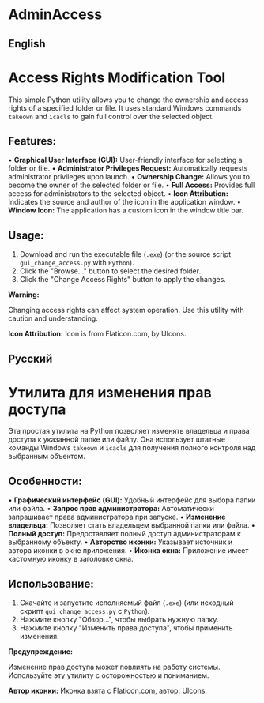 # AdminAccess

## English
# Access Rights Modification Tool

This simple Python utility allows you to change the ownership and access rights of a specified folder or file. It uses standard Windows commands `takeown` and `icacls` to gain full control over the selected object.

## Features:

•   **Graphical User Interface (GUI):** User-friendly interface for selecting a folder or file.
•   **Administrator Privileges Request:** Automatically requests administrator privileges upon launch.
•   **Ownership Change:** Allows you to become the owner of the selected folder or file.
•   **Full Access:** Provides full access for administrators to the selected object.
•   **Icon Attribution:** Indicates the source and author of the icon in the application window.
•   **Window Icon:** The application has a custom icon in the window title bar.

## Usage:

1.  Download and run the executable file (`.exe`) (or the source script `gui_change_access.py` with `Python`).
2.  Click the "Browse..." button to select the desired folder.
3.  Click the "Change Access Rights" button to apply the changes.

**Warning:**

Changing access rights can affect system operation. Use this utility with caution and understanding.

**Icon Attribution:**
Icon is from Flaticon.com, by UIcons.

## Русский
# Утилита для изменения прав доступа
Эта простая утилита на Python позволяет изменять владельца и права доступа к указанной папке или файлу. Она использует штатные команды Windows `takeown` и `icacls` для получения полного контроля над выбранным объектом.

## Особенности:

•   **Графический интерфейс (GUI):** Удобный интерфейс для выбора папки или файла.
•   **Запрос прав администратора:** Автоматически запрашивает права администратора при запуске.
•   **Изменение владельца:** Позволяет стать владельцем выбранной папки или файла.
•   **Полный доступ:** Предоставляет полный доступ администраторам к выбранному объекту.
•   **Авторство иконки:** Указывает источник и автора иконки в окне приложения.
•   **Иконка окна:** Приложение имеет кастомную иконку в заголовке окна.

## Использование:

1.  Скачайте и запустите исполняемый файл (`.exe`) (или исходный скрипт `gui_change_access.py` с `Python`).
2.  Нажмите кнопку "Обзор...", чтобы выбрать нужную папку.
3.  Нажмите кнопку "Изменить права доступа", чтобы применить изменения.

**Предупреждение:**

Изменение прав доступа может повлиять на работу системы. Используйте эту утилиту с осторожностью и пониманием.

**Автор иконки:**
Иконка взята с Flaticon.com, автор: UIcons.


    

